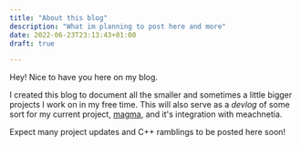 ```yaml
---
title: "About this blog"
description: "What im planning to post here and more"
date: 2022-06-23T23:13:43+01:00
draft: true

---
```


Hey! Nice to have you here on my blog.

I created this blog to document all the smaller and sometimes a little bigger projects I work on in my free time.
This will also serve as a *devlog* of some sort for my current project, [magma](https://github.com/RedNicStone/magma), and it's integration with meachnetia.

Expect many project updates and C++ ramblings to be posted here soon!